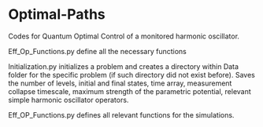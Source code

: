 # Optimal-Paths
Codes for Quantum Optimal Control of a monitored harmonic oscillator.


Eff_Op_Functions.py define all the necessary functions

Initialization.py initializes a problem and creates a directory within Data folder for the specific problem (if such directory did not exist before). Saves the number of levels, initial and final states, time array, measurement collapse timescale, maximum strength of the parametric potential, relevant simple harmonic oscillator operators.


Eff_OP_Functions.py defines all relevant functions for the simulations.



